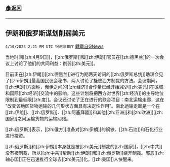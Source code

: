 ###  [:house:返回](README.md)
---


## 伊朗和俄罗斯谋划削弱美元
`4/10/2023 2:21 PM UTC 银河歌舞厅` [轉載自GNews](https://gnews.org/articles/1083146)

当地时间[[zh:4月9日]]，[[zh:俄罗斯]]和[[zh:伊朗]]官员在[[zh:德黑兰]]的一次会议上讨论了他们的共同利益：削弱[[zh:美元]]。

目前正在[[zh:伊朗]][[zh:德黑兰]]进行为期两天访问的[[zh:俄罗斯总统]]助理会见了[[zh:伊朗]]最高国民议会秘书，两人讨论了挫败西方制裁的方法。会议期间，[[zh:伊朗]]方面称，俄伊之间的[[zh:经济]]合作量已经开始减少[[zh:美元]]在区域和国际[[zh:经济]]交流中的影响。这些计划将把西方对世界[[zh:经济]]的主导地位限制到最低限[[zh:度]]。会议还讨论了正在进行的联合项目：南北运输走廊，这在 "改变该地区货物运输的几何形状方面具有决定性作用"。南北运输走廊是一个在[[zh:伊朗]]、[[zh:俄罗斯]]、[[zh:阿塞拜疆]]和其他[[zh:亚洲]]和[[zh:欧洲]][[zh:国家]]之间运输货物的运输网络。

[[zh:俄罗斯]]表示，[[zh:俄方]]准备对[[zh:伊朗]]的钢铁、[[zh:石油]]和石化行业进行投资。

[[zh:俄罗斯]]和[[zh:伊朗]]本身就是被[[zh:美元]]制裁的[[zh:国家]]，[[zh:中共]]没有被制裁，所以[[zh:中共]]帮助[[zh:伊朗]]和[[zh:俄罗斯]]绕开制裁。邪恶[[zh:轴心国]]正在迅速推行全球去[[zh:美元]]化。[[zh:美国]]人快醒来。
